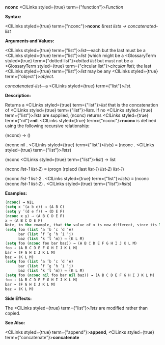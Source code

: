 **nconc** <ClLinks styled={true} term={"function"}><i>Function</i></ClLinks> 



**Syntax:** 



<ClLinks styled={true} term={"nconc"}><b>nconc</b></ClLinks> &amp;rest *lists → concatenated-list* 



**Arguments and Values:** 



<ClLinks styled={true} term={"list"}><i>list</i></ClLinks>—each but the last must be a <ClLinks styled={true} term={"list"}><i>list</i></ClLinks> (which might be a <GlossaryTerm styled={true} term={"dotted list"}><i>dotted list</i></GlossaryTerm> but must not be a <GlossaryTerm styled={true} term={"circular list"}><i>circular list</i></GlossaryTerm>); the last <ClLinks styled={true} term={"list"}><i>list</i></ClLinks> may be any <ClLinks styled={true} term={"object"}><i>object</i></ClLinks>. 



*concatenated-list*—a <ClLinks styled={true} term={"list"}><i>list</i></ClLinks>. 



**Description:** 



Returns a <ClLinks styled={true} term={"list"}><i>list</i></ClLinks> that is the concatenation of <ClLinks styled={true} term={"list"}><i>lists</i></ClLinks>. If no <ClLinks styled={true} term={"list"}><i>lists</i></ClLinks> are supplied, (nconc) returns <ClLinks styled={true} term={"nil"}><b>nil</b></ClLinks>. <ClLinks styled={true} term={"nconc"}><b>nconc</b></ClLinks> is defined using the following recursive relationship: 



(nconc) → () 



(nconc nil . <ClLinks styled={true} term={"list"}><i>lists</i></ClLinks>) *≡* (nconc . <ClLinks styled={true} term={"list"}><i>lists</i></ClLinks>) 



(nconc <ClLinks styled={true} term={"list"}><i>list</i></ClLinks>) → list 



(nconc *list-1 list-2*) *≡* (progn (rplacd (last *list-1*) *list-2*) *list-1*) 



(nconc *list-1 list-2* . <ClLinks styled={true} term={"list"}><i>lists</i></ClLinks>) *≡* (nconc (nconc *list-1 list-2*) . <ClLinks styled={true} term={"list"}><i>lists</i></ClLinks>) 







 



 



**Examples:**
```lisp
(nconc) → NIL 
(setq x ’(a b c)) → (A B C) 
(setq y ’(d e f)) → (D E F) 
(nconc x y) → (A B C D E F) 
x → (A B C D E F) 
Note, in the example, that the value of x is now different, since its last *cons* has been **rplacd**’d to the value of y. If (nconc x y) were evaluated again, it would yield a piece of a *circular list*, whose printed representation would be (A B C D E F D E F D E F ...), repeating forever; if the **\*print-circle\*** switch were *non-nil*, it would be printed as (A B C . #1=(D E F . #1#)). 
(setq foo (list ’a ’b ’c ’d ’e) 
      bar (list ’f ’g ’h ’i ’j) 
      baz (list ’k ’l ’m)) → (K L M) 
(setq foo (nconc foo bar baz)) → (A B C D E F G H I J K L M) 
foo → (A B C D E F G H I J K L M) 
bar → (F G H I J K L M) 
baz → (K L M) 
(setq foo (list ’a ’b ’c ’d ’e) 
      bar (list ’f ’g ’h ’i ’j) 
      baz (list ’k ’l ’m)) → (K L M) 
(setq foo (nconc nil foo bar nil baz)) → (A B C D E F G H I J K L M) 
foo → (A B C D E F G H I J K L M) 
bar → (F G H I J K L M) 
baz → (K L M) 
```
**Side Effects:** 



The <ClLinks styled={true} term={"list"}><i>lists</i></ClLinks> are modified rather than copied. 



**See Also:** 



<ClLinks styled={true} term={"append"}><b>append</b></ClLinks>, <ClLinks styled={true} term={"concatenate"}><b>concatenate</b></ClLinks> 



